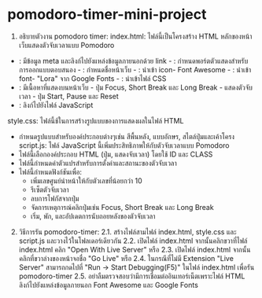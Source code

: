 # pomodoro-timer-mini-project

1) อธิบายตัวงาน pomodoro timer:
index.html:
ไฟล์นี้เป็นโครงสร้าง HTML หลักของหน้าเว็บแสดงตัวจับเวลาแบบ Pomodoro
  - <head>: มีข้อมูล meta และลิงก์ไปยังแหล่งข้อมูลภายนอกด้วย link
    - <meta name="Viewport" content="width=device-width, initial-scale=1.0" />: กำหนดพอร์ตตัวแสดงสำหรับการออกแบบตอบสนอง
    - <title>Pomodoro Timer</title>: กำหนดชื่อหน้าเว็บ
    - <link rel="stylesheet" href="https://cdnjs.cloudflare.com/ajax/libs/font-awesome/6.4.0/css/all.min.css" />: นำเข้า icon- Font Awesome
    - <link href="https://fonts.googleapis.com/css2?family=Lora:wght@400;600&display=swap" rel="stylesheet" />: นำเข้า font- "Lora" จาก Google Fonts
    - <link rel="stylesheet" href="style.css" />: นำเข้าไฟล์ CSS 
  - <body>: มีเนื้อหาที่แสดงบนหน้าเว็บ
    - ปุ่ม  Focus, Short Break และ Long Break
    - แสดงตัวจับเวลา
    - ปุ่ม  Start, Pause และ Reset
  - <script src="script.js"></script>: ลิงก์ไปยังไฟล์ JavaScript 
style.css:
ไฟล์นี้ช้ในการสร้างรูปแบบของการแสดงผลในไฟล์ HTML
  - กำหนดรูปแบบสำหรับองค์ประกอบต่างๆเช่น สีพื้นหลัง, แบบอักษร, สไตล์ปุ่มและเค้าโครง
script.js:
ไฟล์ JavaScript นี้เพิ่มประสิทธิภาพให้กับตัวจับเวลาแบบ Pomodoro 
  - ไฟล์นี้เลือกองค์ประกอบ HTML (ปุ่ม, แสดงจับเวลา) โดยใช้ ID และ CLASS
  - ไฟล์นี้กำหนดค่าตัวแปรสำหรับการตั้งค่าและสถานะของตัวจับเวลา
  - ไฟล์นี้กำหนดฟังก์ชันเพื่อ:
    - เพิ่มเลขศูนย์นำหน้าให้กับตัวเลขที่น้อยกว่า 10
    - รีเซ็ตตัวจับเวลา
    - ลบการโฟกัสจากปุ่ม
    - จัดการเหตุการณ์คลิกปุ่มเช่น Focus, Short Break และ Long Break
    - เริ่ม, พัก, และอัปเดตการนับถอยหลังของตัวจับเวลา

2) วิธีการรัน pomodoro-timer:
  2.1. สร้างไฟล์สามไฟล์ index.html, style.css และ script.js และวางไว้ในโฟลเดอร์เดียวกัน
  2.2. เปิดไฟล์ index.html จากนั้นคลิกขวาที่ไฟล์ index.html คลิก "Open With Live Server" หรือ
  2.3. เปิดไฟล์ index.html จากนั้นคลิกที่ขวาล่างของหน้าจอชื่อ "Go Live" หรือ
  2.4. ในกรณีที่ไม่มี Extension "Live Server" สามารถกดไปที่ "Run -> Start Debugging(F5)" ในไฟล์ index.html เพื่อรัน pomodoro-timer
  2.5. อย่าลืมตรวจสอบว่ามีการเชื่อมต่ออินเทอร์เน็ตเพราะไฟล์ HTML ลิงก์ไปยังแหล่งข้อมูลภายนอก Font Awesome และ Google Fonts 

